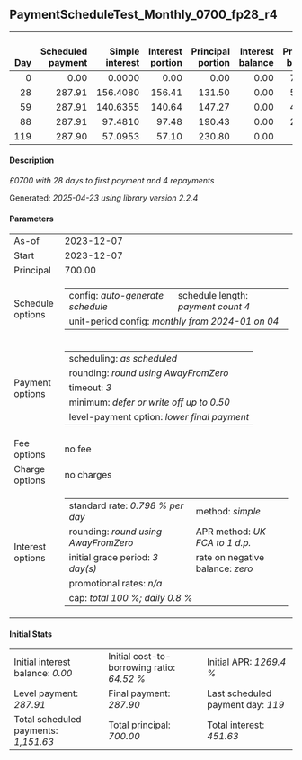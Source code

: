 <h2>PaymentScheduleTest_Monthly_0700_fp28_r4</h2>
<table>
    <thead style="vertical-align: bottom;">
        <th style="text-align: right;">Day</th>
        <th style="text-align: right;">Scheduled payment</th>
        <th style="text-align: right;">Simple interest</th>
        <th style="text-align: right;">Interest portion</th>
        <th style="text-align: right;">Principal portion</th>
        <th style="text-align: right;">Interest balance</th>
        <th style="text-align: right;">Principal balance</th>
        <th style="text-align: right;">Total simple interest</th>
        <th style="text-align: right;">Total interest</th>
        <th style="text-align: right;">Total principal</th>
    </thead>
    <tr style="text-align: right;">
        <td class="ci00">0</td>
        <td class="ci01" style="white-space: nowrap;">0.00</td>
        <td class="ci02">0.0000</td>
        <td class="ci03">0.00</td>
        <td class="ci04">0.00</td>
        <td class="ci05">0.00</td>
        <td class="ci06">700.00</td>
        <td class="ci07">0.0000</td>
        <td class="ci08">0.00</td>
        <td class="ci09">0.00</td>
    </tr>
    <tr style="text-align: right;">
        <td class="ci00">28</td>
        <td class="ci01" style="white-space: nowrap;">287.91</td>
        <td class="ci02">156.4080</td>
        <td class="ci03">156.41</td>
        <td class="ci04">131.50</td>
        <td class="ci05">0.00</td>
        <td class="ci06">568.50</td>
        <td class="ci07">156.4080</td>
        <td class="ci08">156.41</td>
        <td class="ci09">131.50</td>
    </tr>
    <tr style="text-align: right;">
        <td class="ci00">59</td>
        <td class="ci01" style="white-space: nowrap;">287.91</td>
        <td class="ci02">140.6355</td>
        <td class="ci03">140.64</td>
        <td class="ci04">147.27</td>
        <td class="ci05">0.00</td>
        <td class="ci06">421.23</td>
        <td class="ci07">297.0435</td>
        <td class="ci08">297.05</td>
        <td class="ci09">278.77</td>
    </tr>
    <tr style="text-align: right;">
        <td class="ci00">88</td>
        <td class="ci01" style="white-space: nowrap;">287.91</td>
        <td class="ci02">97.4810</td>
        <td class="ci03">97.48</td>
        <td class="ci04">190.43</td>
        <td class="ci05">0.00</td>
        <td class="ci06">230.80</td>
        <td class="ci07">394.5246</td>
        <td class="ci08">394.53</td>
        <td class="ci09">469.20</td>
    </tr>
    <tr style="text-align: right;">
        <td class="ci00">119</td>
        <td class="ci01" style="white-space: nowrap;">287.90</td>
        <td class="ci02">57.0953</td>
        <td class="ci03">57.10</td>
        <td class="ci04">230.80</td>
        <td class="ci05">0.00</td>
        <td class="ci06">0.00</td>
        <td class="ci07">451.6199</td>
        <td class="ci08">451.63</td>
        <td class="ci09">700.00</td>
    </tr>
</table>
<h4>Description</h4>
<p><i>£0700 with 28 days to first payment and 4 repayments</i></p>
<p>Generated: <i>2025-04-23 using library version 2.2.4</i></p>
<h4>Parameters</h4>
<table>
    <tr>
        <td>As-of</td>
        <td>2023-12-07</td>
    </tr>
    <tr>
        <td>Start</td>
        <td>2023-12-07</td>
    </tr>
    <tr>
        <td>Principal</td>
        <td>700.00</td>
    </tr>
    <tr>
        <td>Schedule options</td>
        <td>
            <table>
                <tr>
                    <td>config: <i>auto-generate schedule</i></td>
                    <td>schedule length: <i><i>payment count</i> 4</i></td>
                </tr>
                <tr>
                    <td colspan="2" style="white-space: nowrap;">unit-period config: <i>monthly from 2024-01 on 04</i></td>
                </tr>
            </table>
        </td>
    </tr>
    <tr>
        <td>Payment options</td>
        <td>
            <table>
                <tr>
                    <td>scheduling: <i>as scheduled</i></td>
                </tr>
                <tr>
                    <td>rounding: <i>round using AwayFromZero</i></td>
                </tr>
                <tr>
                    <td>timeout: <i>3</i></td>
                </tr>
                <tr>
                    <td>minimum: <i>defer&nbsp;or&nbsp;write&nbsp;off&nbsp;up&nbsp;to&nbsp;0.50</i></td>
                </tr>
                <tr>
                    <td>level-payment option: <i>lower&nbsp;final&nbsp;payment</i></td>
                </tr>
            </table>
        </td>
    </tr>
    <tr>
        <td>Fee options</td>
        <td>no fee
        </td>
    </tr>
    <tr>
        <td>Charge options</td>
        <td>no charges
        </td>
    </tr>
    <tr>
        <td>Interest options</td>
        <td>
            <table>
                <tr>
                    <td>standard rate: <i>0.798 % per day</i></td>
                    <td>method: <i>simple</i></td>
                </tr>
                <tr>
                    <td>rounding: <i>round using AwayFromZero</i></td>
                    <td>APR method: <i>UK FCA to 1 d.p.</i></td>
                </tr>
                <tr>
                    <td>initial grace period: <i>3 day(s)</i></td>
                    <td>rate on negative balance: <i>zero</i></td>
                </tr>
                <tr>
                    <td colspan="2">promotional rates: <i><i>n/a</i></i></td>
                </tr>
                <tr>
                    <td colspan="2">cap: <i>total 100 %; daily 0.8 %</td>
                </tr>
            </table>
        </td>
    </tr>
</table>
<h4>Initial Stats</h4>
<table>
    <tr>
        <td>Initial interest balance: <i>0.00</i></td>
        <td>Initial cost-to-borrowing ratio: <i>64.52 %</i></td>
        <td>Initial APR: <i>1269.4 %</i></td>
    </tr>
    <tr>
        <td>Level payment: <i>287.91</i></td>
        <td>Final payment: <i>287.90</i></td>
        <td>Last scheduled payment day: <i>119</i></td>
    </tr>
    <tr>
        <td>Total scheduled payments: <i>1,151.63</i></td>
        <td>Total principal: <i>700.00</i></td>
        <td>Total interest: <i>451.63</i></td>
    </tr>
</table>
